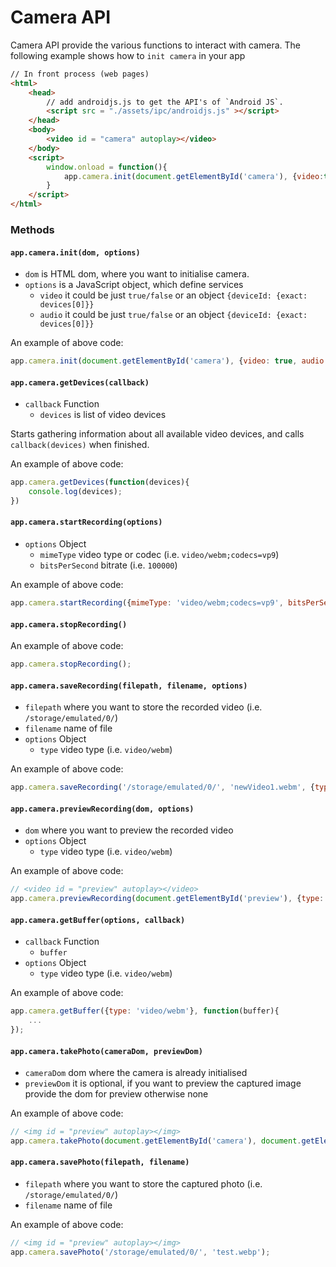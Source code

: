 # Camera API
Camera API provide the various functions to interact with camera.
The following example shows how to `init camera` in your app

```html
// In front process (web pages)
<html>
    <head>
        // add androidjs.js to get the API's of `Android JS`.
        <script src = "./assets/ipc/androidjs.js" ></script>
    </head>
    <body>
        <video id = "camera" autoplay></video>
    </body>
    <script>
        window.onload = function(){
            app.camera.init(document.getElementById('camera'), {video:true, audio: false});
        }
    </script>
</html>
```

### Methods
#### `app.camera.init(dom, options)`
- `dom` is HTML dom, where you want to initialise camera.
- `options` is a JavaScript object, which define services
  - `video` it could be just `true/false` or an object `{deviceId: {exact: devices[0]}}`
  - `audio` it could be just `true/false` or an object `{deviceId: {exact: devices[0]}}`

An example of above code:
```js
app.camera.init(document.getElementById('camera'), {video: true, audio: false});
```

#### `app.camera.getDevices(callback)`
- `callback` Function
  - `devices` is list of video devices

Starts gathering information about all available video devices, and calls `callback(devices)` when finished.

An example of above code:
```js
app.camera.getDevices(function(devices){
    console.log(devices);
})
```

#### `app.camera.startRecording(options)`
- `options` Object
  - `mimeType` video type or codec (i.e. `video/webm;codecs=vp9`)
  - `bitsPerSecond` bitrate (i.e. `100000`)

An example of above code:
```js
app.camera.startRecording({mimeType: 'video/webm;codecs=vp9', bitsPerSecond: 100000});
```

#### `app.camera.stopRecording()`

An example of above code:
```js
app.camera.stopRecording();
```

#### `app.camera.saveRecording(filepath, filename, options)`
- `filepath` where you want to store the recorded video (i.e. `/storage/emulated/0/`)
- `filename` name of file
- `options` Object
  - `type` video type (i.e. `video/webm`)

An example of above code:
```js
app.camera.saveRecording('/storage/emulated/0/', 'newVideo1.webm', {type:'video/webm'})
```

#### `app.camera.previewRecording(dom, options)`
- `dom` where you want to preview the recorded video
- `options` Object
  - `type` video type (i.e. `video/webm`)

An example of above code:
```js
// <video id = "preview" autoplay></video>
app.camera.previewRecording(document.getElementById('preview'), {type: 'video/webm'});
```

#### `app.camera.getBuffer(options, callback)`
- `callback` Function
  - `buffer`
- `options` Object
  - `type` video type (i.e. `video/webm`)

An example of above code:
```js
app.camera.getBuffer({type: 'video/webm'}, function(buffer){
    ...
});
```

#### `app.camera.takePhoto(cameraDom, previewDom)`
- `cameraDom` dom where the camera is already initialised
- `previewDom` it is optional, if you want to preview the captured image provide the dom for preview otherwise none

An example of above code:
```js
// <img id = "preview" autoplay></img>
app.camera.takePhoto(document.getElementById('camera'), document.getElementById('preview'));
```

#### `app.camera.savePhoto(filepath, filename)`
- `filepath` where you want to store the captured photo (i.e. `/storage/emulated/0/`)
- `filename` name of file

An example of above code:
```js
// <img id = "preview" autoplay></img>
app.camera.savePhoto('/storage/emulated/0/', 'test.webp');
```

